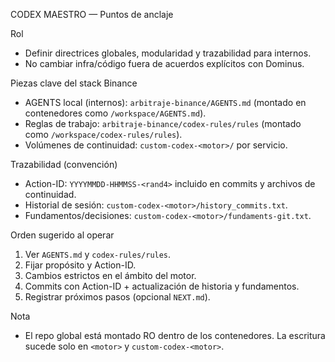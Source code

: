 CODEX MAESTRO — Puntos de anclaje

Rol
- Definir directrices globales, modularidad y trazabilidad para internos.
- No cambiar infra/código fuera de acuerdos explícitos con Dominus.

Piezas clave del stack Binance
- AGENTS local (internos): `arbitraje-binance/AGENTS.md` (montado en contenedores como `/workspace/AGENTS.md`).
- Reglas de trabajo: `arbitraje-binance/codex-rules/rules` (montado como `/workspace/codex-rules/rules`).
- Volúmenes de continuidad: `custom-codex-<motor>/` por servicio.

Trazabilidad (convención)
- Action-ID: `YYYYMMDD-HHMMSS-<rand4>` incluido en commits y archivos de continuidad.
- Historial de sesión: `custom-codex-<motor>/history_commits.txt`.
- Fundamentos/decisiones: `custom-codex-<motor>/fundaments-git.txt`.

Orden sugerido al operar
1) Ver `AGENTS.md` y `codex-rules/rules`.
2) Fijar propósito y Action-ID.
3) Cambios estrictos en el ámbito del motor.
4) Commits con Action-ID + actualización de historia y fundamentos.
5) Registrar próximos pasos (opcional `NEXT.md`).

Nota
- El repo global está montado RO dentro de los contenedores. La escritura sucede solo en `<motor>` y `custom-codex-<motor>`.

